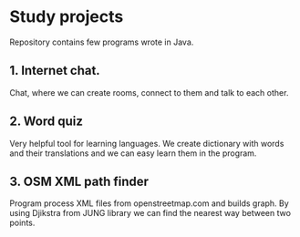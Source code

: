 # Study projects

Repository contains few programs wrote in Java.

## 1. Internet chat.
Chat, where we can create rooms, connect to them and talk to each other.

## 2. Word quiz
Very helpful tool for learning languages. We create dictionary with words 
and their translations and we can easy learn them in the program.

## 3. OSM XML path finder 
Program process XML files from openstreetmap.com and builds graph. By using 
Djikstra from JUNG library we can find the nearest way between two points.

